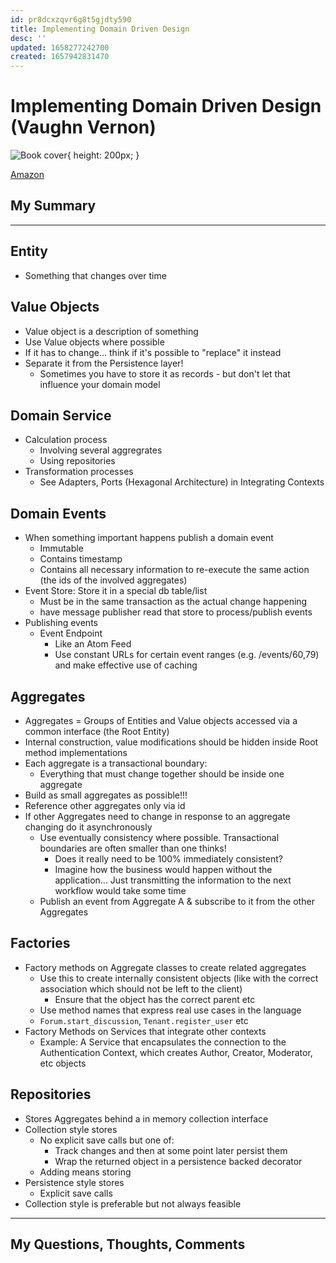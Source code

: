 ```yaml
---
id: pr8dcxzqvr6g8t5gjdty590
title: Implementing Domain Driven Design
desc: ''
updated: 1658277242700
created: 1657942831470
---
```


# Implementing Domain Driven Design (Vaughn Vernon)

![Book cover](https://m.media-amazon.com/images/P/0321834577.01._SCLZZZZZZZ_SX500_.jpg){ height: 200px; }

[Amazon](https://www.amazon.com/Implementing-Domain-Driven-Design-Vaughn-Vernon/dp/0321834577)

## My Summary

---

## Entity
- Something that changes over time

## Value Objects
- Value object is a description of something
- Use Value objects where possible
- If it has to change... think if it's possible to "replace" it instead
- Separate it from the Persistence layer!
  - Sometimes you have to store it as records - but don't let that influence your domain model


## Domain Service
- Calculation process
  - Involving several aggregrates
  - Using repositories
- Transformation processes
  - See Adapters, Ports (Hexagonal Architecture) in Integrating Contexts

## Domain Events
- When something important happens publish a domain event
  - Immutable
  - Contains timestamp
  - Contains all necessary information to re-execute the same action (the ids of the involved aggregates)
- Event Store: Store it in a special db table/list
  - Must be in the same transaction as the actual change happening
  - have message publisher read that store to process/publish events
- Publishing events
  - Event Endpoint
    - Like an Atom Feed
    - Use constant URLs for certain event ranges (e.g. /events/60,79) and make effective use of caching

## Aggregates
- Aggregates = Groups of Entities and Value objects accessed via a common interface (the Root Entity)
- Internal construction, value modifications should be hidden inside Root method implementations
- Each aggregate is a transactional boundary:
  - Everything that must change together should be inside one aggregate
- Build as small aggregates as possible!!!
- Reference other aggregates only via id
- If other Aggregates need to change in response to an aggregate changing do it asynchronously
  - Use eventually consistency where possible. Transactional boundaries are often smaller than one thinks!
    - Does it really need to be 100% immediately consistent?
    - Imagine how the business would happen without the application... Just transmitting the information to the next
      workflow would take some time
  - Publish an event from Aggregate A & subscribe to it from the other Aggregates

## Factories
- Factory methods on Aggregate classes to create related aggregates
  - Use this to create internally consistent objects (like with the correct association which should not be left
    to the client)
      - Ensure that the object has the correct parent etc
  - Use method names that express real use cases in the language
  - `Forum.start_discussion`, `Tenant.register_user` etc
- Factory Methods on Services that integrate other contexts
  - Example: A Service that encapsulates the connection to the Authentication Context, which creates Author, Creator,
    Moderator, etc objects


## Repositories
- Stores Aggregates behind a in memory collection interface
- Collection style stores
  - No explicit save calls but one of:
    - Track changes and then at some point later persist them
    - Wrap the returned object in a persistence backed decorator
  - Adding means storing
- Persistence style stores
  - Explicit save calls
- Collection style is preferable but not always feasible

---


## My Questions, Thoughts, Comments
